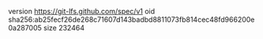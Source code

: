 version https://git-lfs.github.com/spec/v1
oid sha256:ab25fecf26de268c71607d143badbd8811073fb814cec48fd966200e0a287005
size 232464
